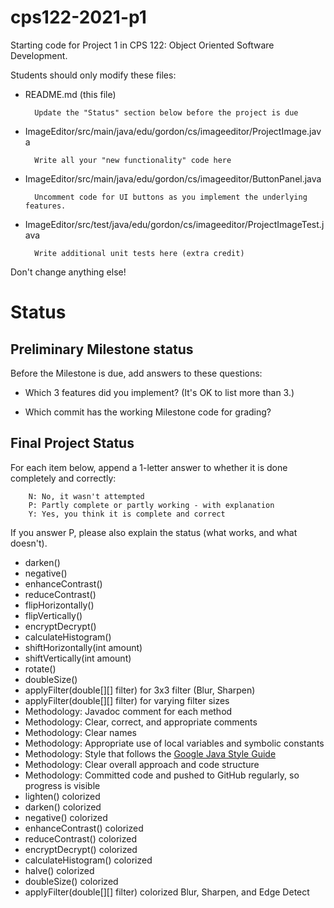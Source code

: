 # cps122-2021-p1

Starting code for Project 1 in CPS 122: Object Oriented Software Development.

Students should only modify these files:
* README.md (this file)

        Update the "Status" section below before the project is due

* ImageEditor/src/main/java/edu/gordon/cs/imageeditor/ProjectImage.java

        Write all your "new functionality" code here

* ImageEditor/src/main/java/edu/gordon/cs/imageeditor/ButtonPanel.java

        Uncomment code for UI buttons as you implement the underlying features.

* ImageEditor/src/test/java/edu/gordon/cs/imageeditor/ProjectImageTest.java

        Write additional unit tests here (extra credit)

Don't change anything else!

# Status

## Preliminary Milestone status
Before the Milestone is due, add answers to these questions:

* Which 3 features did you implement? (It's OK to list more than 3.)

* Which commit has the working Milestone code for grading?

## Final Project Status
For each item below, append a 1-letter answer to whether it is done completely
and correctly:

        N: No, it wasn't attempted
        P: Partly complete or partly working - with explanation
        Y: Yes, you think it is complete and correct

If you answer P, please also explain the status (what works, and what doesn't).

* darken()
* negative()
* enhanceContrast()
* reduceContrast()
* flipHorizontally()
* flipVertically()
* encryptDecrypt()
* calculateHistogram()
* shiftHorizontally(int amount)
* shiftVertically(int amount)
* rotate()
* doubleSize()
* applyFilter(double[][] filter) for 3x3 filter (Blur, Sharpen)
* applyFilter(double[][] filter) for varying filter sizes
* Methodology: Javadoc comment for each method
* Methodology: Clear, correct, and appropriate comments
* Methodology: Clear names
* Methodology: Appropriate use of local variables and symbolic constants
* Methodology: Style that follows the
  [Google Java Style Guide](https://google.github.io/styleguide/javaguide.html)
* Methodology: Clear overall approach and code structure
* Methodology: Committed code and pushed to GitHub regularly,
  so progress is visible
* lighten() colorized
* darken() colorized
* negative() colorized
* enhanceContrast() colorized
* reduceContrast() colorized
* encryptDecrypt() colorized
* calculateHistogram() colorized
* halve() colorized
* doubleSize() colorized
* applyFilter(double[][] filter) colorized Blur, Sharpen, and Edge Detect
